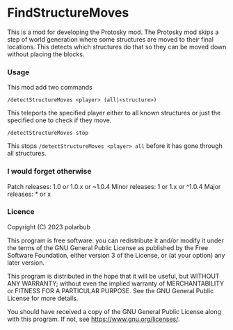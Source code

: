 # FindStructureMoves
This is a mod for developing the Protosky mod. The Protosky mod skips a step of world generation where some structures are moved to their final locations. This detects which structures do that so they can be moved down without placing the blocks.

### Usage
This mod add two commands

`/detectStructureMoves <player> (all|<structure>)`

This teleports the specified player either to all known structures or just the specified one to check if they move.

`/detectStructureMoves stop`

This stops `/detectStructureMoves <player> all` before it has gone through all structures.

### I would forget otherwise
Patch releases: 1.0 or 1.0.x or ~1.0.4
Minor releases: 1 or 1.x or ^1.0.4
Major releases: * or x

### Licence

Copyright (C) 2023  polarbub

This program is free software: you can redistribute it and/or modify it under the terms of the GNU General Public License as published by the Free Software Foundation, either version 3 of the License, or (at your option) any later version.

This program is distributed in the hope that it will be useful, but WITHOUT ANY WARRANTY; without even the implied warranty of MERCHANTABILITY or FITNESS FOR A PARTICULAR PURPOSE.  See the GNU General Public License for more details.

You should have received a copy of the GNU General Public License along with this program.  If not, see <https://www.gnu.org/licenses/>.
